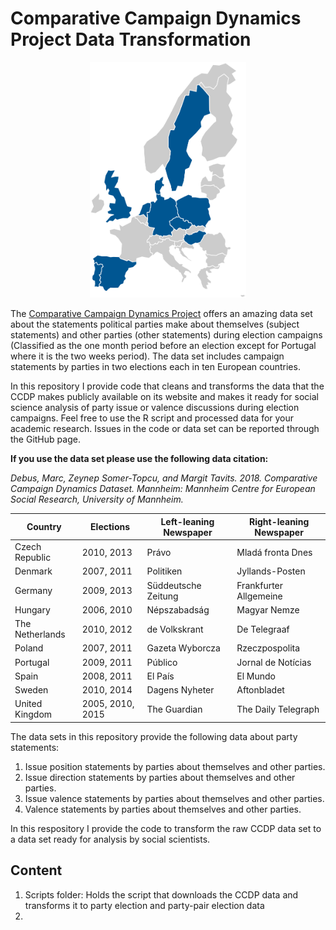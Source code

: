 # Comparative Campaign Dynamics Project Data Transformation

<p align="center">
<img src="figures/countries.png" width="250">
</p>

The [Comparative Campaign Dynamics Project](https://www.mzes.uni-mannheim.de/d7/en/datasets/comparative-campaign-dynamics-dataset) offers an amazing data set about the statements political parties make about themselves (subject statements) and other parties (other statements) during election campaigns (Classified as the one month period before an election except for Portugal where it is the two weeks period). The data set includes campaign statements by parties in two elections each in ten European countries. 

In this repository I provide code that cleans and transforms the data that the CCDP makes publicly available on its website and makes it ready for social science analysis of party issue or valence discussions during election campaigns. Feel free to use the R script and processed data for your academic research. Issues in the code or data set can be reported through the GitHub page. 

**If you use the data set please use the following data citation:**

*Debus, Marc, Zeynep Somer-Topcu, and Margit Tavits. 2018. Comparative Campaign Dynamics Dataset. Mannheim: Mannheim Centre for European Social Research, University of Mannheim.*


| Country  |  Elections | Left-leaning Newspaper  | Right-leaning Newspaper  |
|---|---|---|---|
|Czech Republic |2010, 2013 |Právo |Mladá fronta Dnes |
|Denmark |2007, 2011 |Politiken |Jyllands-Posten |
|Germany |2009, 2013 | Süddeutsche Zeitung | Frankfurter Allgemeine |
|Hungary  | 2006, 2010|Népszabadság |Magyar Nemze |
|The Netherlands  | 2010, 2012 |de Volkskrant |De Telegraaf |
|Poland | 2007, 2011 |Gazeta Wyborcza | Rzeczpospolita|
|Portugal | 2009, 2011 | Público| Jornal de Notícias|
|Spain | 2008, 2011  |El País |El Mundo |
|Sweden |2010, 2014 | Dagens Nyheter| Aftonbladet|
|United Kingdom | 2005, 2010, 2015 | The Guardian| The Daily Telegraph |



The data sets in this repository provide the following data about party statements:
1. Issue position statements by parties about themselves and other parties.
2. Issue direction statements by parties about themselves and other parties.
3. Issue valence statements by parties about themselves and other parties.
4. Valence statements by parties about themselves and other parties.

In this respository I provide the code to transform the raw CCDP data set to a data set ready for analysis by social scientists. 

## Content
1. Scripts folder: Holds the script that downloads the CCDP data and transforms it to party election and party-pair election data 
2. 
